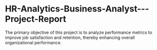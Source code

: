# HR-Analytics-Business-Analyst---Project-Report
The primary objective of this project is to analyze performance metrics to improve job satisfaction and retention, thereby enhancing overall organizational performance.
